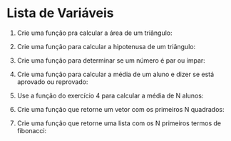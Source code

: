 # Lista de Variáveis


1. Crie uma função pra calcular a área de um triângulo:

2. Crie uma função para calcular a hipotenusa de um triângulo:

3. Crie uma função para determinar se um número é par ou ímpar:

4. Crie uma função para calcular a média de um aluno e dizer se está aprovado ou reprovado:

5. Use a função do exercício 4 para calcular a média de N alunos:

6. Crie uma função que retorne um vetor com os primeiros N quadrados:

7. Crie uma função que retorne uma lista com os N primeiros termos de fibonacci:
